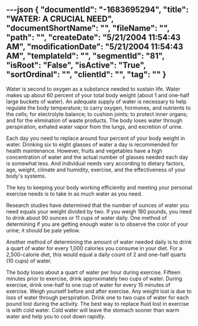 ---json
{
  "documentId": "-1683695294",
  "title": "WATER: A CRUCIAL NEED",
  "documentShortName": "",
  "fileName": "",
  "path": "",
  "createDate": "5/21/2004 11:54:43 AM",
  "modificationDate": "5/21/2004 11:54:43 AM",
  "templateId": "",
  "segmentId": "81",
  "isRoot": "False",
  "isActive": "True",
  "sortOrdinal": "",
  "clientId": "",
  "tag": ""
}
---

Water is second to oxygen as a substance needed to sustain life. Water makes up about 60 percent of your total body weight (about 1 and one-half large buckets of water). An adequate supply of water is necessary to help regulate the body temperature; to carry oxygen, hormones, and nutrients to the cells; for electrolyte balance; to cushion joints; to protect inner organs; and for the elimination of waste products. The body loses water through perspiration, exhaled water vapor from the lungs, and excretion of urine. 

Each day you need to replace around four percent of your body weight in water. Drinking six to eight glasses of water a day is recommended for health maintenance. However, fruits and vegetables have a high concentration of water and the actual number of glasses needed each day is somewhat less. And individual needs vary according to dietary factors, age, weight, climate and humidity, exercise, and the effectiveness of your body's systems.

The key to keeping your body working efficiently and meeting your personal exercise needs is to take in as much water as you need. 

Research studies have determined that the number of ounces of water you need equals your weight divided by two. If you weigh 180 pounds, you need to drink about 90 ounces or 11 cups of water daily. One method of determining if you are getting enough water is to observe the color of your urine; it should be pale yellow. 

Another method of determining the amount of water needed daily is to drink a quart of water for every 1,000 calories you consume in your diet. For a 2,500-calorie diet, this would equal a daily count of 2 and one-half quarts (10 cups) of water.

The body loses about a quart of water per hour during exercise. Fifteen minutes prior to exercise, drink approximately two cups of water. During exercise, drink one-half to one cup of water for every 15 minutes of exercise. Weigh yourself before and after exercise. Any weight lost is due to loss of water through perspiration. Drink one to two cups of water for each pound lost during the activity. The best way to replace fluid lost in exercise is with cold water. Cold water will leave the stomach sooner than warm water and help you to cool down rapidly.

